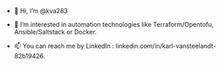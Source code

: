 - 👋 Hi, I’m @kva283
- 👀 I’m interested in automation technologies like Terraform/Opentofu, Ansible/Saltstack or Docker. 

- 📫 You can reach me by LinkedIn : linkedin.com/in/karl-vansteelandt-82b19426.
